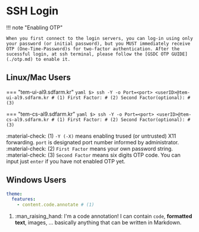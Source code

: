 # SSH Login

!!! note "Enabling OTP"

    When you first connect to the login servers, you can log-in using only your password (or initial password), but you MUST immediately receive OTP (One-Time-Password)s for two-factor authentication. After the sucessful login, at ssh terminal, please follow the [GSDC OTP GUIDE](./otp.md) to enable it. 

## Linux/Mac Users

=== "tem-ui-al9.sdfarm.kr"
    ``` yaml
    $> ssh -Y -o Port=<port> <userID>@tem-ui-al9.sdfarm.kr # (1)
    First Factor: # (2)
    Second Factor(optional): # (3)    
    ```

=== "tem-cs-al9.sdfarm.kr"
    ``` yaml
    $> ssh -Y -o Port=<port> <userID>@tem-cs-al9.sdfarm.kr # (1)
    First Factor: # (2)
    Second Factor(optional): # (3)
    ```

:material-check: (1) `-Y (-X)` means enabling trused (or untrusted) X11 forwarding. `port` is designated port number informed by administrator.
:material-check: (2) `First Factor` means your own password string.
:material-check: (3) `Second Factor` means six digits OTP code. You can input just `enter` if you have not enabled OTP yet.

## Windows Users

``` yaml
theme:
  features:
    - content.code.annotate # (1)
```

1. :man_raising_hand: I'm a code annotation! I can contain `code`, __formatted
    text__, images, ... basically anything that can be written in Markdown.